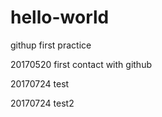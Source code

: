 # hello-world
githup first practice

20170520 first contact with github

20170724 test

20170724 test2
